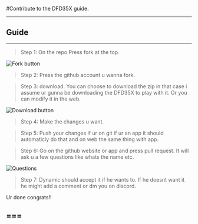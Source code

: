 #Contribute to the DFD35X guide.

***

Guide
---
---

>Step 1: On the repo Press fork at the top.

![Fork button](https://www.earthdatascience.org/images/earth-analytics/git-version-control/githubguides-bootcamp-fork.png)


>Step 2: Press the github account u wanna fork. 

>Step 3: download. You can choose to download the zip in that case i assume ur gunna be downloading the DFD35X to play with it. Or you can modify it in the web.

![Download button](https://www.undeveloper.com/bookpub/learntocode/chapter6/github-clone-or-download.png)

>Step 4: Make the changes u want. 

>Step 5: Push your changes if ur on git if ur an app it should automaticly do that and on web the same thing with app.

>Step 6: Go on the github website or app and press pull request. It will ask u a few questions like whats the name etc.

![Questions](https://th.bing.com/th/id/Rd6f8b0ddd92c870ea42f7fc55e82a4f6?rik=TkM6Vv2iLziE0A&riu=http%3a%2f%2fdev.objectcode.de%2fassets%2fimages%2fgithub-pull-request-3.png&ehk=1KSp25X2S6RwFoncNSZRBzrhBV4sg7fk%2f5NQMRQbl5c%3d&risl=&pid=ImgRaw)

>Step 7: Dynamic should accept it if he wants to. If he doesnt want it he might add a comment or dm you on discord.

Ur done congrats!!

===
---

